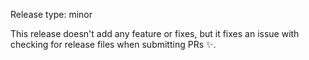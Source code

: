 Release type: minor

This release doesn't add any feature or fixes, but it fixes an issue with
checking for release files when submitting PRs ✨.
